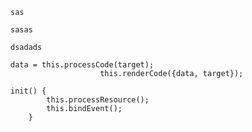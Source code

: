 <script type="text/plugin"  data-type = "code" action="start"> </script>

```dsadsa
sas
```
```cdcd
sasas
```

<script type="text/plugin" action="end"></script>

<script type="text/plugin"  data-type = "code" action="start"> </script>

```dasdsa
dsadads
```
```dasdccsd
data = this.processCode(target);
					this.renderCode({data, target});
```
```dsacxdvsdvcds
init() {
		this.processResource();
		this.bindEvent();
	}
```

<script type="text/plugin" action="end"></script>

